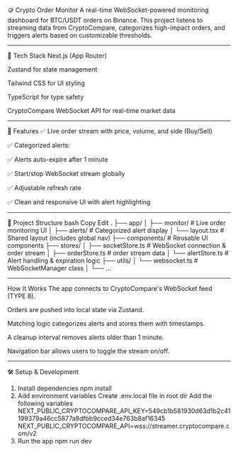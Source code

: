 🪙 Crypto Order Monitor
A real-time WebSocket-powered monitoring dashboard for BTC/USDT orders on Binance. This project listens to streaming data from CryptoCompare, categorizes high-impact orders, and triggers alerts based on customizable thresholds.

---

🔧 Tech Stack
Next.js (App Router)

Zustand for state management

Tailwind CSS for UI styling

TypeScript for type safety

CryptoCompare WebSocket API for real-time market data

---

🚀 Features
✅ Live order stream with price, volume, and side (Buy/Sell)

✅ Categorized alerts:

✅ Alerts auto-expire after 1 minute

✅ Start/stop WebSocket stream globally

✅ Adjustable refresh rate

✅ Clean and responsive UI with alert highlighting

---

📁 Project Structure
bash
Copy
Edit
.
├── app/
│ ├── monitor/ # Live order monitoring UI
│ ├── alerts/ # Categorized alert display
│ └── layout.tsx # Shared layout (includes global nav)
├── components/ # Reusable UI components
├── stores/
│ ├── socketStore.ts # WebSocket connection & order stream
│ ├── orderStore.ts # order stream data
│ └── alertStore.ts # Alert handling & expiration logic
├── utils/
│ └── websocket.ts # WebSocketManager class
│ └── ...

---

How It Works
The app connects to CryptoCompare's WebSocket feed (TYPE 8).

Orders are pushed into local state via Zustand.

Matching logic categorizes alerts and stores them with timestamps.

A cleanup interval removes alerts older than 1 minute.

Navigation bar allows users to toggle the stream on/off.

---

🛠️ Setup & Development

1. Install dependencies
   npm install
2. Add environment variables
   Create .env.local file in root dir
   Add the following variables
   NEXT_PUBLIC_CRYPTOCOMPARE_API_KEY=549cb1b581930d63d1b2c41199379a46cc5877a8dfbb9cced34e763b8af16345
   NEXT_PUBLIC_CRYPTOCOMPARE_API=wss://streamer.cryptocompare.com/v2
3. Run the app
   npm run dev
